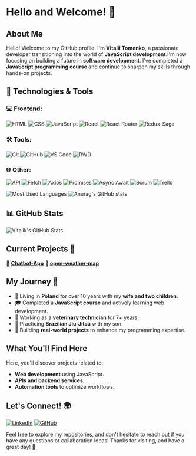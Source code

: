 # Hello and Welcome! 👋

## About Me
Hello! Welcome to my GitHub profile. I'm **Vitalii Tomenko**, a passionate developer transitioning into the world of **JavaScript development**.I'm now focusing on building a future in **software development**.
I've completed a **JavaScript programming course** and continue to sharpen my skills through hands-on projects.
## 🔧 Technologies & Tools

### 💻 Frontend:
![HTML](https://img.shields.io/badge/Code-HTML5-informational?style=flat&logo=html5&logoColor=white&color=E34F26)
![CSS](https://img.shields.io/badge/Code-CSS3-informational?style=flat&logo=css3&logoColor=white&color=1572B6)
![JavaScript](https://img.shields.io/badge/Code-JavaScript-informational?style=flat&logo=javascript&logoColor=white&color=F7DF1E)
![React](https://img.shields.io/badge/Code-React-informational?style=flat&logo=react&logoColor=white&color=61DAFB)
![React Router](https://img.shields.io/badge/Code-React%20Router-informational?style=flat&logo=react-router&logoColor=white&color=CA4245)
![Redux-Saga](https://img.shields.io/badge/Code-Redux%20Saga-informational?style=flat&logo=redux-saga&logoColor=white&color=999999)

### 🛠️ Tools:
![Git](https://img.shields.io/badge/Tools-Git-informational?style=flat&logo=git&logoColor=white&color=F05032)
![GitHub](https://img.shields.io/badge/Tools-GitHub-informational?style=flat&logo=github&logoColor=white&color=181717)
![VS Code](https://img.shields.io/badge/Tools-VS%20Code-informational?style=flat&logo=visual-studio-code&logoColor=white&color=007ACC)
![RWD](https://img.shields.io/badge/Tools-Responsive%20Web%20Design-informational?style=flat&logo=css3&logoColor=white&color=1572B6)

### 🌐 Other:
![API](https://img.shields.io/badge/Other-API-informational?style=flat&logo=postman&logoColor=white&color=FF6C37)
![Fetch](https://img.shields.io/badge/Other-Fetch-informational?style=flat&logo=javascript&logoColor=white&color=F7DF1E)
![Axios](https://img.shields.io/badge/Other-Axios-informational?style=flat&logo=axios&logoColor=white&color=5A29E4)
![Promises](https://img.shields.io/badge/Other-Promises-informational?style=flat&logo=javascript&logoColor=white&color=F7DF1E)
![Async Await](https://img.shields.io/badge/Other-Async%2FAwait-informational?style=flat&logo=javascript&logoColor=white&color=F7DF1E)
![Scrum](https://img.shields.io/badge/Other-Scrum-informational?style=flat&logo=scrumalliance&logoColor=white&color=00979D)
![Trello](https://img.shields.io/badge/Other-Trello-informational?style=flat&logo=trello&logoColor=white&color=0079BF)

![Most Used Languages](https://github-readme-stats.vercel.app/api/top-langs/?username=VITALIKXXX&layout=compact&theme=dark)
  ![Anurag's GitHub stats](https://github-readme-stats.vercel.app/api?username=VITALIKXXX&show_icons=true&theme=radical)

## 📊 GitHub Stats  
![Vitalik's GitHub Stats](https://github-readme-stats.vercel.app/api?username=VITALIKXXX&show_icons=true&theme=light)


  ## Current Projects 🚀
🔹 **[Chatbot-App](https://github.com/VITALIKXXX/chat-simulation)**
🔹 **[open-weather-map](https://github.com/VITALIKXXX/open-weather-map)**

## My Journey 🚀
- 🏡 Living in **Poland** for over 10 years with my **wife and two children**.
- 🎓 Completed a **JavaScript course** and actively learning web development.
- 💼 Working as a **veterinary technician** for 7+ years.
- 🥋 Practicing **Brazilian Jiu-Jitsu** with my son.
- 🎯 Building **real-world projects** to enhance my programming expertise.

## What You'll Find Here
Here, you'll discover projects related to:
- **Web development** using JavaScript.
- **APIs and backend services**.
- **Automation tools** to optimize workflows.

## Let's Connect! 🌍
[![LinkedIn](https://img.shields.io/badge/LinkedIn-Connect-blue?style=flat&logo=linkedin)](https://www.linkedin.com/in/vitalii-tomenko-779298302/) 
[![GitHub](https://img.shields.io/badge/GitHub-Follow-black?style=flat&logo=github)](https://github.com/VITALIKXXX)

Feel free to explore my repositories, and don't hesitate to reach out if you have any questions or collaboration ideas! Thanks for visiting, and have a great day! 🚀

